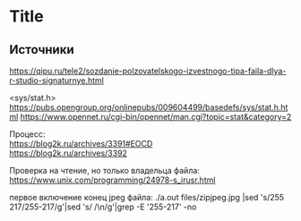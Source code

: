 # Title

## Источники

<https://qipu.ru/tele2/sozdanie-polzovatelskogo-izvestnogo-tipa-faila-dlya-r-studio-signaturnye.html>

<sys/stat.h>  
<https://pubs.opengroup.org/onlinepubs/009604499/basedefs/sys/stat.h.html>
<https://www.opennet.ru/cgi-bin/opennet/man.cgi?topic=stat&category=2>

Процесс:  
<https://blog2k.ru/archives/3391#EOCD>  
<https://blog2k.ru/archives/3392>  

Проверка на чтение, но только владельца файла: <https://www.unix.com/programming/24978-s_irusr.html>  


первое включение конец jpeg файла:
./a.out files/zipjpeg.jpg |sed 's/255 217/255-217/g'|sed 's/ /\n/g'|grep -E '255-217' -no
